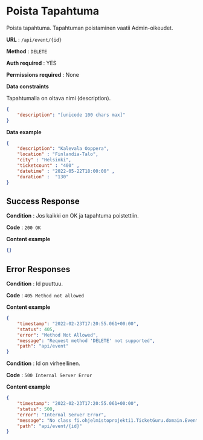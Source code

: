 # Poista Tapahtuma

Poista tapahtuma. Tapahtuman poistaminen vaatii Admin-oikeudet.

**URL** : `/api/event/{id}`

**Method** : `DELETE`

**Auth required** : YES

**Permissions required** : None

**Data constraints**

Tapahtumalla on oltava nimi (description).

```json
{
    "description": "[unicode 100 chars max]"
}
```

**Data example**

```json
{
    "description": "Kalevala Ooppera",
    "location" : "Finlandia-Talo",
    "city" : "Helsinki",
    "ticketcount" : "400" ,
    "datetime" : "2022-05-22T18:00:00" ,
    "duration" :  "130"
}
```

## Success Response

**Condition** : Jos kaikki on OK ja tapahtuma poistettiin.

**Code** : `200 OK`

**Content example**
```json
{}
```

## Error Responses

**Condition** : Id puuttuu.

**Code** : `405 Method not allowed`

**Content example**
```json
{
    "timestamp": "2022-02-23T17:20:55.061+00:00",
    "status": 405,
    "error": "Method Not Allowed",    
    "message": "Request method 'DELETE' not supported",
    "path": "api/event"
}
```

**Condition** : Id on virheellinen.

**Code** : `500 Internal Server Error`

**Content example**
```json
{
    "timestamp": "2022-02-23T17:20:55.061+00:00",
    "status": 500,
    "error": "Internal Server Error",    
    "message": "No class fi.ohjelmistoprojekti1.TicketGuru.domain.Event entity with id {id} exists!",
    "path": "api/event/{id}"
}
```